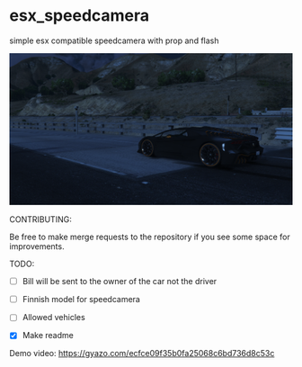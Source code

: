 # esx_speedcamera
simple esx compatible speedcamera with prop and flash 

![](https://github.com/Johvu/esx_speedcamera/blob/main/demo_img.png)

CONTRIBUTING:

Be free to make merge requests to the repository if you see some space for improvements.


TODO:
- [ ] Bill will be sent to the owner of the car not the driver
- [ ] Finnish model for speedcamera
- [ ] Allowed vehicles
- [X] Make readme


Demo video:
https://gyazo.com/ecfce09f35b0fa25068c6bd736d8c53c
